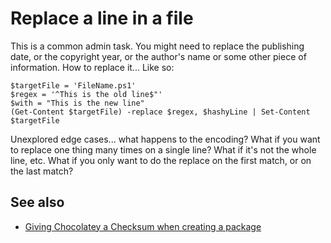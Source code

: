 ﻿# Replace a line in a file

This is a common admin task. You might need to replace the publishing date, or the copyright year, or the author's name or some other piece of information. How to replace it... Like so:

    $targetFile = 'FileName.ps1'
    $regex = '^This is the old line$"'
    $with = "This is the new line"
    (Get-Content $targetFile) -replace $regex, $hashyLine | Set-Content $targetFile

Unexplored edge cases... what happens to the encoding? What if you want to replace one thing many times on a single line? What if it's not the whole line, etc. What if you only want to do the replace on the first match, or on the last match?

## See also

 * [Giving Chocolatey a Checksum when creating a package](../chocolatey/specify_checksum_for_chocolatey.md)